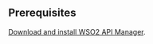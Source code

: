 ## Prerequisites

[Download and install WSO2 API Manager](../../../../install-and-setup/install/installation-prerequisites/).
